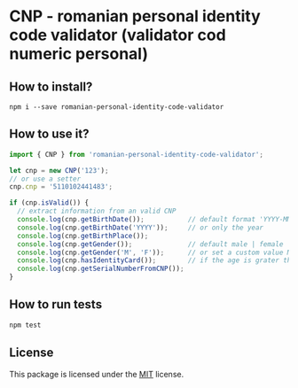 # CNP - romanian personal identity code validator (validator cod numeric personal)

## How to install?

```
npm i --save romanian-personal-identity-code-validator
```

## How to use it?

```js
import { CNP } from 'romanian-personal-identity-code-validator';

let cnp = new CNP('123'); 
// or use a setter
cnp.cnp = '5110102441483';

if (cnp.isValid()) {
  // extract information from an valid CNP
  console.log(cnp.getBirthDate());           // default format 'YYYY-MM-DD'
  console.log(cnp.getBirthDate('YYYY'));     // or only the year
  console.log(cnp.getBirthPlace());
  console.log(cnp.getGender());              // default male | female
  console.log(cnp.getGender('M', 'F'));      // or set a custom value M | F
  console.log(cnp.hasIdentityCard());        // if the age is grater than 14 years
  console.log(cnp.getSerialNumberFromCNP());
}
```

## How to run tests
```js
npm test
```

## License

This package is licensed under the [MIT](http://opensource.org/licenses/MIT) license.
